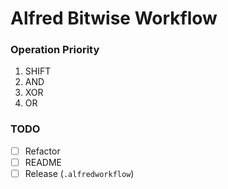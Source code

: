 # Alfred Bitwise Workflow

### Operation Priority

1. SHIFT
1. AND
1. XOR
1. OR


### TODO
- [ ] Refactor
- [ ] README
- [ ] Release (`.alfredworkflow`)
